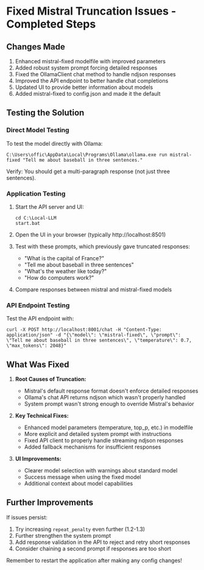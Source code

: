 # Fixed Mistral Truncation Issues - Completed Steps

## Changes Made
1. Enhanced mistral-fixed modelfile with improved parameters
2. Added robust system prompt forcing detailed responses
3. Fixed the OllamaClient chat method to handle ndjson responses
4. Improved the API endpoint to better handle chat completions
5. Updated UI to provide better information about models
6. Added mistral-fixed to config.json and made it the default

## Testing the Solution

### Direct Model Testing
To test the model directly with Ollama:
```
C:\Users\offic\AppData\Local\Programs\Ollama\ollama.exe run mistral-fixed "Tell me about baseball in three sentences."
```
Verify: You should get a multi-paragraph response (not just three sentences).

### Application Testing
1. Start the API server and UI:
   ```
   cd C:\Local-LLM
   start.bat
   ```

2. Open the UI in your browser (typically http://localhost:8501)

3. Test with these prompts, which previously gave truncated responses:
   - "What is the capital of France?"
   - "Tell me about baseball in three sentences"
   - "What's the weather like today?"
   - "How do computers work?"

4. Compare responses between mistral and mistral-fixed models

### API Endpoint Testing
Test the API endpoint with:
```
curl -X POST http://localhost:8001/chat -H "Content-Type: application/json" -d "{\"model\": \"mistral-fixed\", \"prompt\": \"Tell me about baseball in three sentences\", \"temperature\": 0.7, \"max_tokens\": 2048}"
```

## What Was Fixed

1. **Root Causes of Truncation:**
   - Mistral's default response format doesn't enforce detailed responses
   - Ollama's chat API returns ndjson which wasn't properly handled
   - System prompt wasn't strong enough to override Mistral's behavior

2. **Key Technical Fixes:**
   - Enhanced model parameters (temperature, top_p, etc.) in modelfile
   - More explicit and detailed system prompt with instructions
   - Fixed API client to properly handle streaming ndjson responses
   - Added fallback mechanisms for insufficient responses

3. **UI Improvements:**
   - Clearer model selection with warnings about standard model
   - Success message when using the fixed model
   - Additional context about model capabilities

## Further Improvements
If issues persist:
1. Try increasing `repeat_penalty` even further (1.2-1.3)
2. Further strengthen the system prompt
3. Add response validation in the API to reject and retry short responses
4. Consider chaining a second prompt if responses are too short

Remember to restart the application after making any config changes!
